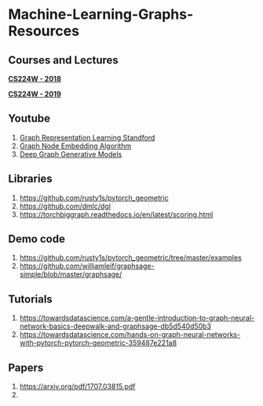 # Machine-Learning-Graphs-Resources

## Courses and Lectures

**[CS224W - 2018](http://snap.stanford.edu/class/cs224w-2018/)**

**[CS224W - 2019](http://web.stanford.edu/class/cs224w/index.html#content)**


## Youtube 
1. [Graph Representation Learning Standford](https://www.youtube.com/watch?v=YrhBZUtgG4E)
2. [Graph Node Embedding Algorithm](https://www.youtube.com/watch?v=7JELX6DiUxQ)
3. [Deep Graph Generative Models](https://www.youtube.com/watch?v=yFLiiK8c9CU)


## Libraries
1. https://github.com/rusty1s/pytorch_geometric
2. https://github.com/dmlc/dgl
3. https://torchbiggraph.readthedocs.io/en/latest/scoring.html

## Demo code
1. https://github.com/rusty1s/pytorch_geometric/tree/master/examples
2. https://github.com/williamleif/graphsage-simple/blob/master/graphsage/

## Tutorials
1. https://towardsdatascience.com/a-gentle-introduction-to-graph-neural-network-basics-deepwalk-and-graphsage-db5d540d50b3
2. https://towardsdatascience.com/hands-on-graph-neural-networks-with-pytorch-pytorch-geometric-359487e221a8

## Papers
1. https://arxiv.org/pdf/1707.03815.pdf
2. 